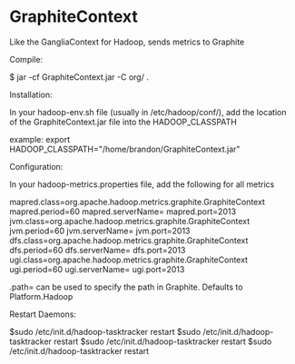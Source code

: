 GraphiteContext
===============

Like the GangliaContext for Hadoop, sends metrics to Graphite

Compile:

$ jar -cf GraphiteContext.jar -C org/ .

Installation:

In your hadoop-env.sh file (usually in /etc/hadoop/conf/), add the location of the GraphiteContext.jar file into the HADOOP_CLASSPATH

example: export HADOOP_CLASSPATH="/home/brandon/GraphiteContext.jar"

Configuration:

In your hadoop-metrics.properties file, add the following for all metrics

mapred.class=org.apache.hadoop.metrics.graphite.GraphiteContext
mapred.period=60
mapred.serverName=<Your Graphite Server>
mapred.port=2013
jvm.class=org.apache.hadoop.metrics.graphite.GraphiteContext
jvm.period=60
jvm.serverName=<Your Graphite Server>
jvm.port=2013
dfs.class=org.apache.hadoop.metrics.graphite.GraphiteContext
dfs.period=60
dfs.serverName=<Your Graphite Server>
dfs.port=2013
ugi.class=org.apache.hadoop.metrics.graphite.GraphiteContext
ugi.period=60
ugi.serverName=<Your Graphite Server>
ugi.port=2013

<metric>.path=<path> can be used to specify the path in Graphite. Defaults to Platform.Hadoop

Restart Daemons:

$sudo /etc/init.d/hadoop-tasktracker restart
$sudo /etc/init.d/hadoop-tasktracker restart
$sudo /etc/init.d/hadoop-tasktracker restart
$sudo /etc/init.d/hadoop-tasktracker restart
